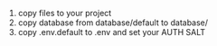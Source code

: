 1. copy files to your project
2. copy database from database/default to database/
3. copy .env.default to .env and set your AUTH SALT